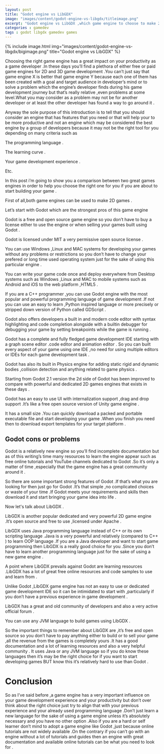 ```yaml
---
layout: post
title: "Godot engine vs LibGDX"
image: "images/content/godot-engine-vs-libgdx/titleimage.png"
excerpt: "Godot engine vs LibGDX ,which game engine to choose to make 2D games. "
categories : gamedev
tags : godot libgdx gamedev games 
---
```


{% include image.html
   img="images/content/godot-engine-vs-libgdx/bigimage.png"
       title="Godot engine vs LibGDX"
%}

Choosing the right game engine has a great impact on your productivity as a game developer .In these days you’ll find a plethora of either free or paid game engines for 2D and 3D game development .You can’t just say that game engine X is better that game engine Y because each one of them has been created with a goal and target audience in developer’s mind or to solve a problem which the engine’s developer finds during his game development journey but that’s really relative ,even problems at some level.What you may consider as a problem may not be for another developer or at least the other developer has found a way to go around it .

Anyway the sole purpose of this introduction is to tell that you should consider an engine that has features that you need or that will help your to be more productive and not an engine which may be considered the best engine by a group of developers because it may not be the right tool for you  depending on many criteria such as

The programming language .

The learning curve .

Your game development experience .

Etc.

In this post i’m  going to show you a comparison between two great games engines in order to help you choose the right one for you if you are about to start building your game .

First of all,both game engines can be used to make 2D games .

Let’s start with Godot which are the strongest pros of this game engine 

Godot is a free and open source game engine so you don’t have to buy a license either to use the engine  or when selling your games built using Godot .

Godot is licensed under MIT a very permissive open source license .
 
You can use Windows ,Linux and MAC systems for developing your games without any problems or restrictions so you don’t have to change your prefered or long time used operating system just for the sake of using this particular engine .

You can write your game code once and deploy everywhere from Desktop systems such as Windows ,Linux and MAC to mobile systems such as Android and iOS to the web platform ,HTML5 .

If you are a C++ programmer ,you can use Godot engine with the most popular and powerful programming language of game development .If not you can use an easy to learn ,Python inspired language or more precisely or stripped down version of Python called GDScript .

 
Godot also offers developers a built in and modern code editor with syntax highlighting and code completion alongside with a builtin debugger for debugging your game by setting breakpoints while the game is running .

Godot has a complete and fully fledged game development IDE starting with a graph scene editor .code editor and animation editor . So you can built every aspect of your game using one IDE ,no need for using multiple editors or IDEs for each game development task .

Godot has also its built in Physics engine for adding static rigid and dynamic bodies ,collision detection and anything related to game physics .

Starting from Godot 2.1 version the 2d side of Godot has been improved to compare with powerful and dedicated 2D games engines  that exists in these days .

Godot has an easy to use UI with internalization support ,drag and drop support .It’s like a free open source version of Unity game engine .

It has a small size .You can quickly download a packed and portable executable file and start developing your  game .When you finish you need then to download export templates for your target platform .

## Godot cons or problems

Godot is a relatively new engine so you’ll find incomplete documentation but as of this writing’s time many resources to learn the engine appear such as free online tutorials and YouTube channels dedicated to Godot .So it’s only a matter of time ,especially that the game engine has a great community around it .

So there are some important strong features of Godot .If that’s what you are looking for then just go for Godot .It’s that simple ,no complicated choices or waste of your time .If Godot meets your requirements and skills then download it and start bringing  your game idea into life .


Now let's talk about LibGDX    .

LibGDX is another popular dedicated and very powerful 2D game engine .It’s open source and free to use ,licensed under Apache .

LibGDX uses Java programming language instead of C++ or its own scripting language .Java is a very powerful and relatively (compared to C++ ) to learn OOP language  .If you are a Java developer and want to start game programming then LibGDX is a really good choice for you .Since you don’t have to learn another programming language just for the sake of using a new game engine .

A point where LibGDX prevails against Godot are learning resources .LibGDX has a lot of great free online resources and code samples to use and learn from .

Unlike Godot ,LibGDX game engine has not an easy to use or dedicated game development IDE so it can be intimidated to start with ,particularly if you don’t have a previous experience in game development .

LibGDX has a great and old community of developers and also a very active official forum .

You can use any JVM language to build games using LibGDX .

So the important things to remember about LibGDX are ,it’s free and open source so you don’t have to pay anything either to build or to sell your game ,all the revenue from the games is completely yours .It has a good documentation and a lot of learning resources and also a very helpful community . It uses Java or any JVM language so if you do know these languages then it’s may be the right choice for if you want to start developing games BUT know this it’s relatively hard to use than Godot .

# Conclusion

So as I’ve said before ,a game engine has a very important influence on your game development experience and your productivity but don’t over think about the right choice just try to align that with your previous experience and your already used programming language .Don’t just learn a new language for the sake of using a game engine unless it’s absolutely necessary and you have no other option .Also if you are a hard or self learner don’t mind to adopt a game engine like Godot ,just because online tutorials are not widely available .On the contrary if you can’t go with an engine without a lot of tutorials and guides then an engine with great documentation and available online tutorials can be what you need to look for .    


 


